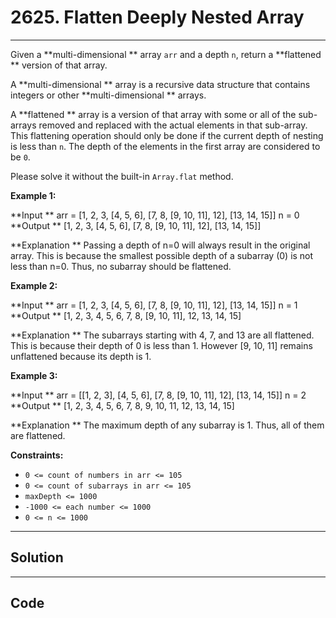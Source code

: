 # 2625. Flatten Deeply Nested Array

---

Given a **multi-dimensional ** array `arr` and a depth `n`, return a **flattened **  version of that array.

A **multi-dimensional **  array is a recursive data structure that contains integers or other **multi-dimensional **  arrays.

A **flattened **  array is a version of that array with some or all of the sub-arrays removed and replaced with the actual elements in that sub-array. This flattening operation should only be done if the current depth of nesting is less than `n`. The depth of the elements in the first array are considered to be `0`.

Please solve it without the built-in `Array.flat` method.

 

**Example 1:**


**Input **
arr = [1, 2, 3, [4, 5, 6], [7, 8, [9, 10, 11], 12], [13, 14, 15]]
n = 0
**Output **
[1, 2, 3, [4, 5, 6], [7, 8, [9, 10, 11], 12], [13, 14, 15]]

**Explanation **
Passing a depth of n=0 will always result in the original array. This is because the smallest possible depth of a subarray (0) is not less than n=0. Thus, no subarray should be flattened. 

**Example 2:**


**Input **
arr = [1, 2, 3, [4, 5, 6], [7, 8, [9, 10, 11], 12], [13, 14, 15]]
n = 1
**Output **
[1, 2, 3, 4, 5, 6, 7, 8, [9, 10, 11], 12, 13, 14, 15]

**Explanation **
The subarrays starting with 4, 7, and 13 are all flattened. This is because their depth of 0 is less than 1. However [9, 10, 11] remains unflattened because its depth is 1.

**Example 3:**


**Input **
arr = [[1, 2, 3], [4, 5, 6], [7, 8, [9, 10, 11], 12], [13, 14, 15]]
n = 2
**Output **
[1, 2, 3, 4, 5, 6, 7, 8, 9, 10, 11, 12, 13, 14, 15]

**Explanation **
The maximum depth of any subarray is 1. Thus, all of them are flattened.

 

**Constraints:**

  * `0 <= count of numbers in arr <= 105`
  * `0 <= count of subarrays in arr <= 105`
  * `maxDepth <= 1000`
  * `-1000 <= each number <= 1000`
  * `0 <= n <= 1000`

---

## Solution



---

## Code
```python


```